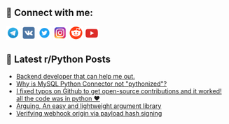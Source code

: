 ## 🔎 Connect with me:
[<img src="https://github.com/bullbesh/bullbesh/blob/main/images/Telegram.png" width="32" height="32" />](https://t.me/bullbesh)
[<img src="https://github.com/bullbesh/bullbesh/blob/main/images/VK.png" width="32" height="32" />](https://vk.com/bullbesh)
[<img src="https://github.com/bullbesh/bullbesh/blob/main/images/Twitter.png" width="32" height="32" />](https://twitter.com/bullbesh1)
[<img src="https://github.com/bullbesh/bullbesh/blob/main/images/Instagram.png" width="32" height="32" />](https://www.instagram.com/bullbesh)
[<img src="https://github.com/bullbesh/bullbesh/blob/main/images/Reddit.png" width="32" height="32" />](https://www.reddit.com/user/bullbesh)
[<img src="https://github.com/bullbesh/bullbesh/blob/main/images/YouTube.png" width="32" height="32" />](https://www.youtube.com/channel/UCtfjRs6uzgq5mfm8S06WTcg)

## 📕 Latest r/Python Posts
<!-- BLOG-POST-LIST:START -->
- [Backend developer that can help me out.](https://www.reddit.com/r/Python/comments/xjmgn2/backend_developer_that_can_help_me_out/)
- [Why is MySQL Python Connector not &quot;pythonized&quot;?](https://www.reddit.com/r/Python/comments/xjlp1j/why_is_mysql_python_connector_not_pythonized/)
- [I fixed typos on Github to get open-source contributions and it worked! all the code was in python ❤️](https://www.reddit.com/r/Python/comments/xjl0xt/i_fixed_typos_on_github_to_get_opensource/)
- [Arguing, An easy and lightweight argument library](https://www.reddit.com/r/Python/comments/xjkozj/arguing_an_easy_and_lightweight_argument_library/)
- [Verifying webhook origin via payload hash signing](https://www.reddit.com/r/Python/comments/xjkasx/verifying_webhook_origin_via_payload_hash_signing/)
<!-- BLOG-POST-LIST:END -->

